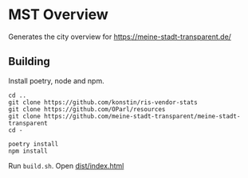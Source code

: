 # MST Overview

Generates the city overview for https://meine-stadt-transparent.de/

## Building

Install poetry, node and npm.

```shell script
cd ..
git clone https://github.com/konstin/ris-vendor-stats
git clone https://github.com/OParl/resources
git clone https://github.com/meine-stadt-transparent/meine-stadt-transparent
cd -
```

```shell script
poetry install
npm install
```

Run `build.sh`. Open [dist/index.html](dist/index.html)

